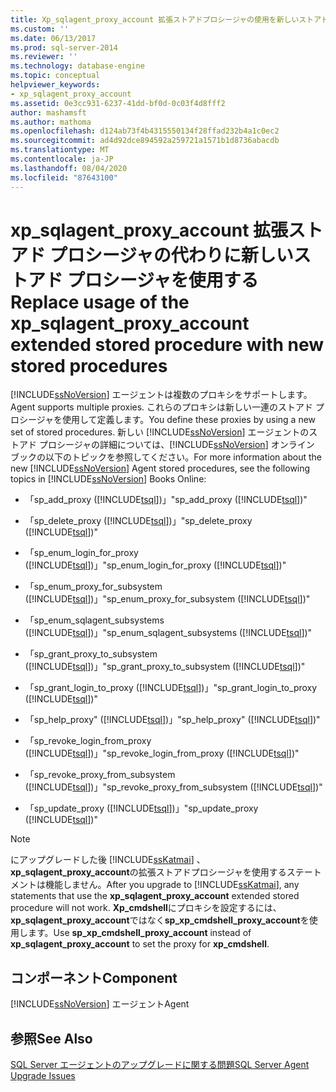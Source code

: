 ```yaml
---
title: Xp_sqlagent_proxy_account 拡張ストアドプロシージャの使用を新しいストアドプロシージャに置き換える |Microsoft Docs
ms.custom: ''
ms.date: 06/13/2017
ms.prod: sql-server-2014
ms.reviewer: ''
ms.technology: database-engine
ms.topic: conceptual
helpviewer_keywords:
- xp_sqlagent_proxy_account
ms.assetid: 0e3cc931-6237-41dd-bf0d-0c03f4d8fff2
author: mashamsft
ms.author: mathoma
ms.openlocfilehash: d124ab73f4b4315550134f28ffad232b4a1c0ec2
ms.sourcegitcommit: ad4d92dce894592a259721a1571b1d8736abacdb
ms.translationtype: MT
ms.contentlocale: ja-JP
ms.lasthandoff: 08/04/2020
ms.locfileid: "87643100"
---
```

# <a name="replace-usage-of-the-xp_sqlagent_proxy_account-extended-stored-procedure-with-new-stored-procedures"></a><span data-ttu-id="3fecd-102">xp_sqlagent_proxy_account 拡張ストアド プロシージャの代わりに新しいストアド プロシージャを使用する</span><span class="sxs-lookup"><span data-stu-id="3fecd-102">Replace usage of the xp_sqlagent_proxy_account extended stored procedure with new stored procedures</span></span>
  [!INCLUDE[ssNoVersion](../../includes/ssnoversion-md.md)] <span data-ttu-id="3fecd-103">エージェントは複数のプロキシをサポートします。</span><span class="sxs-lookup"><span data-stu-id="3fecd-103">Agent supports multiple proxies.</span></span> <span data-ttu-id="3fecd-104">これらのプロキシは新しい一連のストアド プロシージャを使用して定義します。</span><span class="sxs-lookup"><span data-stu-id="3fecd-104">You define these proxies by using a new set of stored procedures.</span></span> <span data-ttu-id="3fecd-105">新しい [!INCLUDE[ssNoVersion](../../includes/ssnoversion-md.md)] エージェントのストアド プロシージャの詳細については、[!INCLUDE[ssNoVersion](../../includes/ssnoversion-md.md)] オンライン ブックの以下のトピックを参照してください。</span><span class="sxs-lookup"><span data-stu-id="3fecd-105">For more information about the new [!INCLUDE[ssNoVersion](../../includes/ssnoversion-md.md)] Agent stored procedures, see the following topics in [!INCLUDE[ssNoVersion](../../includes/ssnoversion-md.md)] Books Online:</span></span>  
  
-   <span data-ttu-id="3fecd-106">「sp_add_proxy ([!INCLUDE[tsql](../../includes/tsql-md.md)])」</span><span class="sxs-lookup"><span data-stu-id="3fecd-106">"sp_add_proxy ([!INCLUDE[tsql](../../includes/tsql-md.md)])"</span></span>  
  
-   <span data-ttu-id="3fecd-107">「sp_delete_proxy ([!INCLUDE[tsql](../../includes/tsql-md.md)])」</span><span class="sxs-lookup"><span data-stu-id="3fecd-107">"sp_delete_proxy ([!INCLUDE[tsql](../../includes/tsql-md.md)])"</span></span>  
  
-   <span data-ttu-id="3fecd-108">「sp_enum_login_for_proxy ([!INCLUDE[tsql](../../includes/tsql-md.md)])」</span><span class="sxs-lookup"><span data-stu-id="3fecd-108">"sp_enum_login_for_proxy ([!INCLUDE[tsql](../../includes/tsql-md.md)])"</span></span>  
  
-   <span data-ttu-id="3fecd-109">「sp_enum_proxy_for_subsystem ([!INCLUDE[tsql](../../includes/tsql-md.md)])」</span><span class="sxs-lookup"><span data-stu-id="3fecd-109">"sp_enum_proxy_for_subsystem ([!INCLUDE[tsql](../../includes/tsql-md.md)])"</span></span>  
  
-   <span data-ttu-id="3fecd-110">「sp_enum_sqlagent_subsystems ([!INCLUDE[tsql](../../includes/tsql-md.md)])」</span><span class="sxs-lookup"><span data-stu-id="3fecd-110">"sp_enum_sqlagent_subsystems ([!INCLUDE[tsql](../../includes/tsql-md.md)])"</span></span>  
  
-   <span data-ttu-id="3fecd-111">「sp_grant_proxy_to_subsystem ([!INCLUDE[tsql](../../includes/tsql-md.md)])」</span><span class="sxs-lookup"><span data-stu-id="3fecd-111">"sp_grant_proxy_to_subsystem ([!INCLUDE[tsql](../../includes/tsql-md.md)])"</span></span>  
  
-   <span data-ttu-id="3fecd-112">「sp_grant_login_to_proxy ([!INCLUDE[tsql](../../includes/tsql-md.md)])」</span><span class="sxs-lookup"><span data-stu-id="3fecd-112">"sp_grant_login_to_proxy ([!INCLUDE[tsql](../../includes/tsql-md.md)])"</span></span>  
  
-   <span data-ttu-id="3fecd-113">「sp_help_proxy" ([!INCLUDE[tsql](../../includes/tsql-md.md)])」</span><span class="sxs-lookup"><span data-stu-id="3fecd-113">"sp_help_proxy" ([!INCLUDE[tsql](../../includes/tsql-md.md)])"</span></span>  
  
-   <span data-ttu-id="3fecd-114">「sp_revoke_login_from_proxy ([!INCLUDE[tsql](../../includes/tsql-md.md)])」</span><span class="sxs-lookup"><span data-stu-id="3fecd-114">"sp_revoke_login_from_proxy ([!INCLUDE[tsql](../../includes/tsql-md.md)])"</span></span>  
  
-   <span data-ttu-id="3fecd-115">「sp_revoke_proxy_from_subsystem ([!INCLUDE[tsql](../../includes/tsql-md.md)])」</span><span class="sxs-lookup"><span data-stu-id="3fecd-115">"sp_revoke_proxy_from_subsystem ([!INCLUDE[tsql](../../includes/tsql-md.md)])"</span></span>  
  
-   <span data-ttu-id="3fecd-116">「sp_update_proxy ([!INCLUDE[tsql](../../includes/tsql-md.md)])」</span><span class="sxs-lookup"><span data-stu-id="3fecd-116">"sp_update_proxy ([!INCLUDE[tsql](../../includes/tsql-md.md)])"</span></span>  
  
> [!NOTE]  
>  <span data-ttu-id="3fecd-117">にアップグレードした後 [!INCLUDE[ssKatmai](../../includes/sskatmai-md.md)] 、 **xp_sqlagent_proxy_account**の拡張ストアドプロシージャを使用するステートメントは機能しません。</span><span class="sxs-lookup"><span data-stu-id="3fecd-117">After you upgrade to [!INCLUDE[ssKatmai](../../includes/sskatmai-md.md)], any statements that use the **xp_sqlagent_proxy_account** extended stored procedure will not work.</span></span> <span data-ttu-id="3fecd-118">**Xp_cmdshell**にプロキシを設定するには、 **xp_sqlagent_proxy_account**ではなく**sp_xp_cmdshell_proxy_account**を使用します。</span><span class="sxs-lookup"><span data-stu-id="3fecd-118">Use **sp_xp_cmdshell_proxy_account** instead of **xp_sqlagent_proxy_account** to set the proxy for **xp_cmdshell**.</span></span>  
  
## <a name="component"></a><span data-ttu-id="3fecd-119">コンポーネント</span><span class="sxs-lookup"><span data-stu-id="3fecd-119">Component</span></span>  
 [!INCLUDE[ssNoVersion](../../includes/ssnoversion-md.md)] <span data-ttu-id="3fecd-120">エージェント</span><span class="sxs-lookup"><span data-stu-id="3fecd-120">Agent</span></span>  
  
## <a name="see-also"></a><span data-ttu-id="3fecd-121">参照</span><span class="sxs-lookup"><span data-stu-id="3fecd-121">See Also</span></span>  
 [<span data-ttu-id="3fecd-122">SQL Server エージェントのアップグレードに関する問題</span><span class="sxs-lookup"><span data-stu-id="3fecd-122">SQL Server Agent Upgrade Issues</span></span>](../../../2014/sql-server/install/sql-server-agent-upgrade-issues.md)  
  
  
